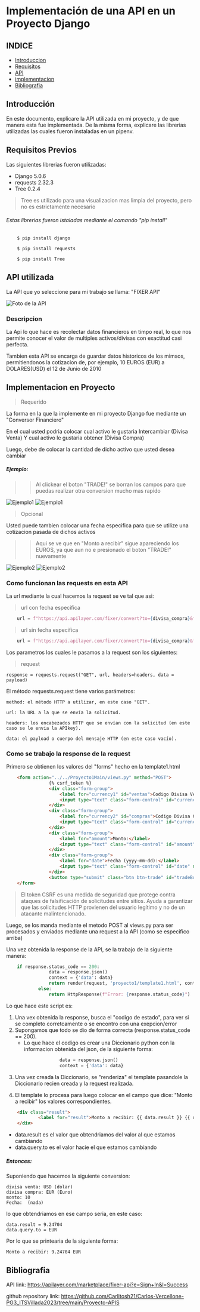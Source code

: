 # Implementación de una API  en un Proyecto Django

##   INDICE 


- [Introduccion](#introducción)
- [Requisitos](#requisitos-previos)
- [API](#api-utilizada)
- [implementacion](#implementacion-en-proyecto)
- [Bibliografia](#bibliografia)




## Introducción

En este documento, explicare la API utilizada en mi proyecto, y de que manera 
esta fue implementada. De la misma forma, explicare las librerias utilizadas 
las cuales fueron instaladas en un pipenv.

## Requisitos Previos

Las siguientes librerias fueron utilizadas:

- Django 5.0.6
- requests 2.32.3
- Tree 0.2.4

>Tree es utilizado para una visualizacion mas limpia del proyecto, pero no es estrictamente necesario

###### Estas librerias fueron istaladas mediante el comando "pip install"


```shell
    $ pip install django

    $ pip install requests

    $ pip install Tree
```

## API utilizada

La API que yo seleccione para mi trabajo se llama: "FIXER API"

![Foto de la API](Foto-API.png)

### Descripcion

La Api lo que hace es recolectar datos financieros en timpo real, lo que nos 
permite conocer el valor de multiples activos/divisas con exactitud casi perfecta.

Tambien esta API se encarga de guardar datos historicos de los mimsos, permitiendonos la cotizacion de, por ejemplo, 10 EUROS (EUR)  a DOLARES(USD) el 12 de Junio de 2010


## Implementacion en Proyecto

>Requerido

La forma en la que la implemente en mi proyecto Django fue mediante un "Conversor Financiero"

En el cual usted podria colocar cual activo le gustaria Intercambiar (Divisa Venta)
Y cual activo le gustaria obtener (Divisa Compra)

Luego, debe de colocar la cantidad de dicho activo que usted desea cambiar

##### Ejemplo:

>>Al clickear el boton "TRADE!" se borran los campos para que puedas realizar otra conversion mucho mas rapido

![Ejemplo1](Ej1.png)  ![Ejemplo1](Ej1.1.png) 

>Opcional

Usted puede tambien colocar una fecha especifica para que se utilize una cotizacion pasada de dichos activos

>>Aqui se ve que en "Monto a recibir" sigue apareciendo los EUROS, ya que aun no e presionado el boton "TRADE!" nuevamente

![Ejemplo2](ej2.png)  ![Ejemplo2](ej2.1.png) 


### Como funcionan las requests en esta API

La url mediante la cual hacemos la request se ve tal que asi:


>url con fecha especifica
```python
    url = f"https://api.apilayer.com/fixer/convert?to={divisa_compra}&from={divisa_venta}&amount={cantidad}&date={fecha}"
```

>url sin fecha especifica

```python
    url = f"https://api.apilayer.com/fixer/convert?to={divisa_compra}&from={divisa_venta}&amount={cantidad}"
```



Los parametros los cuales le pasamos a la request son los siguientes:

>request

    response = requests.request("GET", url, headers=headers, data = payload)

El método requests.request tiene varios parámetros:

    method: el método HTTP a utilizar, en este caso "GET".

    url: la URL a la que se envía la solicitud.

    headers: los encabezados HTTP que se envían con la solicitud (en este caso se le envia la APIkey).

    data: el payload o cuerpo del mensaje HTTP (en este caso vacío).


### Como se trabajo la response de la request

Primero se obtienen los valores del "forms" hecho en la template1.html

```html
    <form action="../../Proyecto1Main/views.py" method="POST">
                {% csrf_token %}
                <div class="form-group">
                    <label for="currency1" id="ventas">Codigo Divisa Venta: (USD, EUR ...)</label>
                    <input type="text" class="form-control" id="currency1" name="currency1" required>
                </div>
                <div class="form-group">
                    <label for="currency2" id="compras">Codigo Divisa Compra: (ARS, GPY ...)</label>
                    <input type="text" class="form-control" id="currency2" name="currency2" required>
                </div>
                <div class="form-group">
                    <label for="amount">Monto:</label>
                    <input type="text" class="form-control" id="amount" name="amount" required>
                </div>
                <div class="form-group">
                    <label for="date">Fecha (yyyy-mm-dd):</label>
                    <input type="text" class="form-control" id="date" name="date" pattern="\d{4}-\d{2}-\d{2}" title="Por favor ingresa la fecha en formato yyyy-mm-dd">
                </div>
                <button type="submit" class="btn btn-trade" id="tradeButton">TRADE!</button>
    </form>
```

> El token CSRF es una medida de seguridad que protege contra ataques de falsificación de solicitudes entre sitios. Ayuda a garantizar que las solicitudes HTTP provienen del usuario legítimo y no de un atacante malintencionado.

Luego, se los manda mediante el metodo POST al views.py para ser procesados y enviados mediante una request a la API (como se especifico arriba)

Una vez obtenida la response de la API, se la trabajo de la siguiente manera:
```python
    if response.status_code == 200:
                data = response.json()
                context = {'data': data}
                return render(request, 'proyecto1/template1.html', context)
            else:
                return HttpResponse(f"Error: {response.status_code}")
```

Lo que hace este script es:
1. Una vex obtenida la response, busca el "codigo de estado", para ver si se completo corretcamente o se encontro con una exepcion/error
2. Supongamos que todo se dio de forma correcta (response.status_code == 200). 
    - Lo que hace el codigo es crear una Diccionario python con la informacion obtenida del json, de la siguiente forma:
```python
                    data = response.json()
                    context = {'data': data}
```

3. Una vez creada la Diccionario, se "renderiza" el template pasandole la Diccionario recien creada y la request realizada.

4. El template lo procesa para luego colocar en el campo que dice: "Monto a recibir" los valores correspondientes.

```html
    <div class="result">
            <label for="result">Monto a recibir: {{ data.result }} {{ data.query.to }}</label>
    </div>
```

- data.result es el valor que obtendriamos del valor al que estamos cambiando
- data.query.to es el valor hacie el que estamos cambiando

##### Entonces:

Suponiendo que hacemos la siguiente conversion:

    divisa venta: USD (dolar)
    divisa compra: EUR (Euro)
    monto: 10
    Fecha:  (nada)

lo que obtendriamos en ese campo seria, en este caso:

    data.result = 9.24704
    data.query.to = EUR

Por lo que se printearia de la siguiente forma:

    Monto a recibir: 9.24704 EUR



## Bibliografia

API link: https://apilayer.com/marketplace/fixer-api?e=Sign+In&l=Success

github repository link: https://github.com/Carlitosh21/Carlos-Vercellone-PG3_ITSVillada2023/tree/main/Proyecto-APIS



